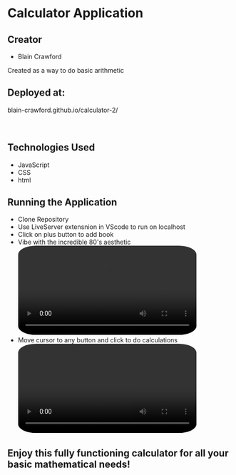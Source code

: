 # Calculator Application
## Creator
  -  Blain Crawford

Created as a way to do basic arithmetic

## Deployed at:
blain-crawford.github.io/calculator-2/
<br><br><br>

## Technologies Used
  -  JavaScript
  -  CSS
  -  html
##  Running the Application
  -  Clone Repository
  -  Use LiveServer extensnion in VScode to run on localhost
  -  Click on plus button to add book
  -  Vibe with the incredible 80's aesthetic 
  <video src="./images/calculator-vibe.mov" style=" width: 400px; border-radius: 10%;" autoplay loop></video>
  -  Move cursor to any button and click to do calculations
  <video src="./images/calculations.mov" style=" width: 400px; border-radius: 10%;" autoplay loop></video>
  ## Enjoy this fully functioning calculator for all your basic mathematical needs!